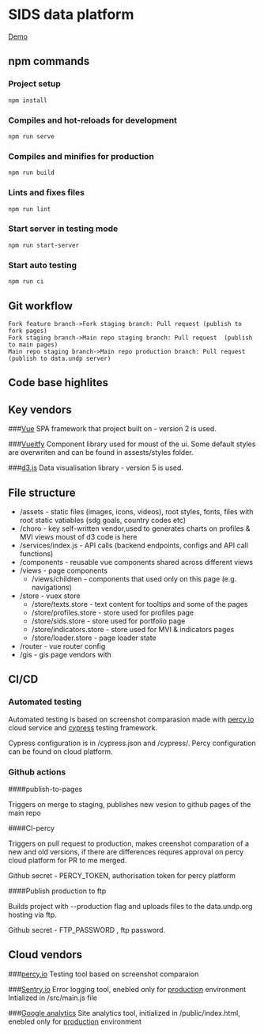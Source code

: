 # SIDS data platform

[Demo](https://sids-dashboard.github.io/SIDSDataPlatform)

## npm commands

### Project setup
```
npm install
```

### Compiles and hot-reloads for development
```
npm run serve
```

### Compiles and minifies for production
```
npm run build
```

### Lints and fixes files
```
npm run lint
```

### Start server in testing mode
```
npm run start-server
```

### Start auto testing
```
npm run ci
```

## Git workflow

                    
```mermaid
Fork feature branch->Fork staging branch: Pull request (publish to fork pages)
Fork staging branch->Main repo staging branch: Pull request  (publish to main pages)
Main repo staging branch->Main repo production branch: Pull request (publish to data.undp server)
```

## Code base highlites

## Key vendors

###[Vue](https://vuejs.org/)
SPA framework that project built on - version 2 is used.

###[Vueitfy](https://vuetifyjs.com/)
Component library used for moust of the ui. Some default styles are overwriten and can be found in assests/styles folder.

###[d3.js](https://d3js.org/)
Data visualisation library - version 5 is used.

## File structure
+ /assets - static files (images, icons, videos), root styles, fonts, files with root static vatiables (sdg goals, country codes etc)
+ /choro - key self-written vendor,used to generates charts on profiles & MVI views moust of d3 code is here
+ /services/index.js - API calls (backend endpoints, configs and API call functions)
+ /components - reusable vue components shared across different views
+ /views - page components
	+ /views/children - components that used only on this page (e.g. navigations)
+ /store - vuex store
	+ /store/texts.store - text content for tooltips and some of the pages
	+ /store/profiles.store - store used for profiles page
	+ /store/sids.store - store used for portfolio page
	+ /store/indicators.store - store used for MVI & indicators pages
	+ /store/loader.store - page loader state
+ /router - vue router config
+ /gis - gis page vendors with 

## CI/CD

### Automated testing
Automated testing is based on screenshot comparasion made with [percy.io](https://percy.io/) cloud service and [cypress](https://www.cypress.io/) testing framework.

Cypress configuration is in /cypress.json and /cypress/.
Percy configuration can be found on cloud platform.

### Github actions

####publish-to-pages

Triggers on merge to staging, publishes new vesion to github pages of the main repo


####CI-percy

Triggers on pull request to production, makes creenshot comparation of a new and old versions, if there are differences requres approval on percy cloud platform for PR to me merged.

Github secret - PERCY_TOKEN, authorisation token for percy platform

####Publish production to ftp 

Builds project with --production flag and uploads files to the data.undp.org hosting via ftp.

Github secret - FTP_PASSWORD , ftp password.

## Cloud vendors

###[percy.io](https://percy.io/)
Testing tool based on screenshot comparaion

###[Sentry.io](https://Sentry.io/)
Error logging tool, enebled only for [production](data.undp.org/sids) environment
Intialized in /src/main.js file

###[Google analytics](https://analytics.google.com/)
Site analytics tool, initialized in /public/index.html, enebled only for [production](data.undp.org/sids) environment
